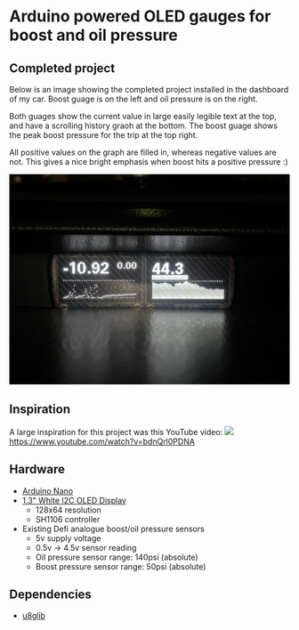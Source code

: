 # Arduino powered OLED gauges for boost and oil pressure

## Completed project

Below is an image showing the completed project installed in the dashboard of my car. Boost guage is on the left and oil pressure is on the right.

Both guages show the current value in large easily legible text at the top, and have a scrolling history graoh at the bottom. The boost guage shows the peak boost pressure for the trip at the top right.

All positive values on the graph are filled in, whereas negative values are not. This gives a nice bright emphasis when boost hits a positive pressure :)

![](/example.JPEG)

## Inspiration

A large inspiration for this project was this YouTube video:
![](https://i.ytimg.com/vi/bdnQrl0PDNA/maxresdefault.jpg)
https://www.youtube.com/watch?v=bdnQrl0PDNA

## Hardware

- [Arduino Nano](https://www.ebay.com.au/itm/USB-Nano-V3-0-ATMEGA328P-CH340G-5V-16M-Micro-Controller-Board-Kit-FOR-Arduino/263004104622)
- [1.3" White I2C OLED Display](https://www.ebay.com.au/itm/1-3-Blue-White-IIC-I2C-Serial-128X64-OLED-LCD-Display-Screen-Module-For-Arduino/282658536123)
  - 128x64 resolution
  - SH1106 controller
- Existing Defi analogue boost/oil pressure sensors
  - 5v supply voltage
  - 0.5v -> 4.5v sensor reading
  - Oil pressure sensor range: 140psi (absolute)
  - Boost pressure sensor range: 50psi (absolute)

## Dependencies

- [u8glib](https://github.com/olikraus/u8glib)
